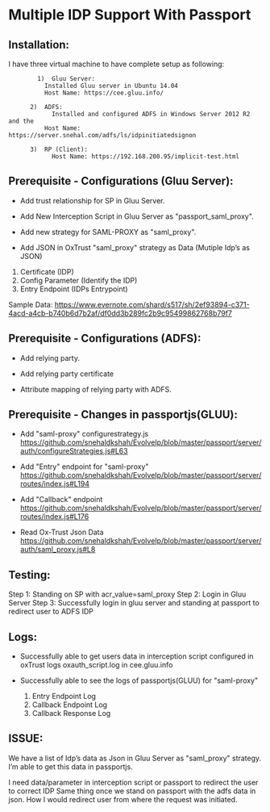 # Multiple IDP Support With Passport

## Installation: 
I have three virtual machine to have complete setup as following:
```        
	    1)  Gluu Server:
          Installed Gluu server in Ubuntu 14.04
          Host Name: https://cee.gluu.info/

      2)  ADFS:
	        Installed and configured ADFS in Windows Server 2012 R2 and the 
          Host Name: https://server.snehal.com/adfs/ls/idpinitiatedsignon 

      3)  RP (Client):
	        Host Name: https://192.168.200.95/implicit-test.html
```

## Prerequisite - Configurations (Gluu Server):

- Add trust relationship for SP in Gluu Server.

- Add New Interception Script in Gluu Server as "passport_saml_proxy".

- Add new strategy for SAML-PROXY as "saml_proxy".


- Add JSON in OxTrust "saml_proxy" strategy as Data (Mutiple Idp’s as JSON)
1) Certificate (IDP)
2) Config Parameter (Identify the IDP)
3) Entry Endpoint    (IDPs Entrypoint)

Sample Data: https://www.evernote.com/shard/s517/sh/2ef93894-c371-4acd-a4cb-b740b6d7b2af/df0dd3b289fc2b9c95499862768b79f7

## Prerequisite - Configurations (ADFS):
- Add relying party.

- Add relying party certificate 

- Attribute mapping of relying party with ADFS.

## Prerequisite - Changes in passportjs(GLUU):

- Add  "saml-proxy" configurestrategy.js
https://github.com/snehaldkshah/EvolveIp/blob/master/passport/server/auth/configureStrategies.js#L63

- Add "Entry" endpoint for "saml-proxy"
https://github.com/snehaldkshah/EvolveIp/blob/master/passport/server/routes/index.js#L194

- Add "Callback" endpoint
https://github.com/snehaldkshah/EvolveIp/blob/master/passport/server/routes/index.js#L176

- Read Ox-Trust Json Data
https://github.com/snehaldkshah/EvolveIp/blob/master/passport/server/auth/saml_proxy.js#L8

## Testing:

Step 1: Standing on SP with acr_value=saml_proxy
Step 2: Login in Gluu Server
Step 3: Successfully login in gluu server and standing at passport to redirect user to ADFS IDP

## Logs:

- Successfully able to get users data in interception script configured in oxTrust logs oxauth_script.log  in cee.gluu.info 

- Successfully able to see the logs of passportjs(GLUU) for "saml-proxy"
	1) Entry Endpoint Log
	2) Callback Endpoint Log
	3) Callback Response Log

## ISSUE:

We have a list of Idp’s data as Json in Gluu Server as "saml_proxy" strategy. I’m able to get this data in passportjs. 

I need data/parameter in interception script  or passport to redirect the user to correct IDP
Same thing once we stand on passport with the adfs data in json. How I would redirect user from where the request was initiated. 
